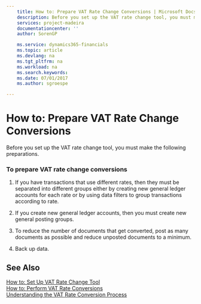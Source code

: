 ```yaml
---
    title: How to: Prepare VAT Rate Change Conversions | Microsoft Docs
    description: Before you set up the VAT rate change tool, you must make the following preparations.
    services: project-madeira
    documentationcenter: ''
    author: SorenGP

    ms.service: dynamics365-financials
    ms.topic: article
    ms.devlang: na
    ms.tgt_pltfrm: na
    ms.workload: na
    ms.search.keywords:
    ms.date: 07/01/2017
    ms.author: sgroespe

---
```

# How to: Prepare VAT Rate Change Conversions
Before you set up the VAT rate change tool, you must make the following preparations.  
  
### To prepare VAT rate change conversions  
  
1.  If you have transactions that use different rates, then they must be separated into different groups either by creating new general ledger accounts for each rate or by using data filters to group transactions according to rate.  
  
2.  If you create new general ledger accounts, then you must create new general posting groups.  
  
3.  To reduce the number of documents that get converted, post as many documents as possible and reduce unposted documents to a minimum.  
  
4.  Back up data.  
  
## See Also  
 [How to: Set Up VAT Rate Change Tool](../how-to-set-up-vat-rate-change-tool.md)   
 [How to: Perform VAT Rate Conversions](../how-to-perform-vat-rate-conversions.md)   
 [Understanding the VAT Rate Conversion Process](../understanding-the-vat-rate-conversion-process.md)